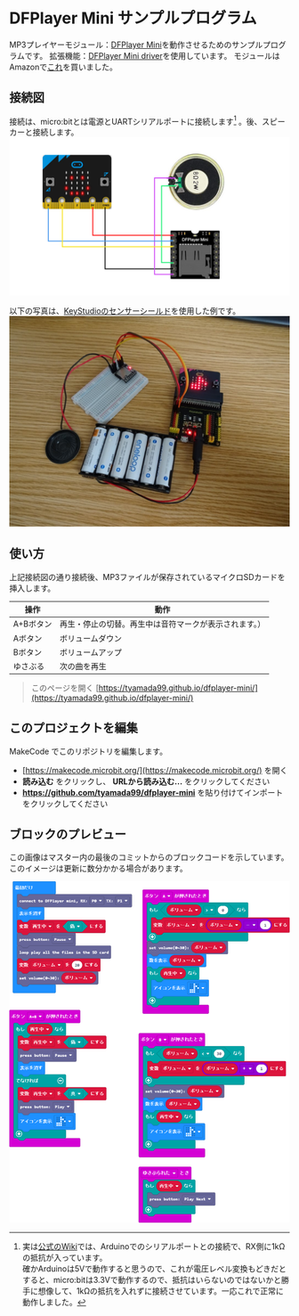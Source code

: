 # DFPlayer Mini サンプルプログラム
MP3プレイヤーモジュール：[DFPlayer Mini](https://wiki.dfrobot.com/DFPlayer_Mini_SKU_DFR0299)を動作させるためのサンプルプログラムです。
拡張機能：[DFPlayer Mini driver](https://makecode.microbit.org/pkg/51bit/dfplayermini)を使用しています。
モジュールはAmazonで[これ](https://www.amazon.co.jp/gp/product/B07WNZXJW5/ref=ppx_yo_dt_b_asin_title_o03_s00?ie=UTF8&psc=1)を買いました。

## 接続図
接続は、micro:bitとは電源とUARTシリアルポートに接続します[^1] 。後、スピーカーと接続します。
![接続図](/.github/images/connection.png)

以下の写真は、[KeyStudioのセンサーシールド](https://wiki.keyestudio.com/Ks0360_Keyestudio_Sensor_Shield_V2_for_BBC_micro:bit)を使用した例です。
![接続例](/.github/images/sample.JPG)


[^1]: 実は[公式のWiki](https://wiki.dfrobot.com/DFPlayer_Mini_SKU_DFR0299)では、Arduinoでのシリアルポートとの接続で、RX側に1kΩの抵抗が入っています。  
確かArduinoは5Vで動作すると思うので、これが電圧レベル変換もどきだとすると、micro:bitは3.3Vで動作するので、抵抗はいらないのではないかと勝手に想像して、1kΩの抵抗を入れずに接続させています。一応これで正常に動作しました。

## 使い方
上記接続図の通り接続後、MP3ファイルが保存されているマイクロSDカードを挿入します。

操作|動作
----|----
A+Bボタン|再生・停止の切替。再生中は音符マークが表示されます。）
Aボタン|ボリュームダウン
Bボタン|ボリュームアップ
ゆさぶる|次の曲を再生


> このページを開く [https://tyamada99.github.io/dfplayer-mini/](https://tyamada99.github.io/dfplayer-mini/)

<!--
## 拡張機能として使用

このリポジトリは、MakeCode で **拡張機能** として追加できます。

* [https://makecode.microbit.org/](https://makecode.microbit.org/) を開く
* **新しいプロジェクト** をクリックしてください
* ギアボタンメニューの中にある **拡張機能** をクリックしてください
* **https://github.com/tyamada99/dfplayer-mini** を検索してインポートします。
-->
## このプロジェクトを編集
<!-- ![ビルド ステータス バッジ](https://github.com/tyamada99/dfplayer-mini/workflows/MakeCode/badge.svg) -->

MakeCode でこのリポジトリを編集します。

* [https://makecode.microbit.org/](https://makecode.microbit.org/) を開く
* **読み込む** をクリックし、 **URLから読み込む...** をクリックしてください
* **https://github.com/tyamada99/dfplayer-mini** を貼り付けてインポートをクリックしてください

## ブロックのプレビュー

この画像はマスター内の最後のコミットからのブロックコードを示しています。
このイメージは更新に数分かかる場合があります。

![生成されたブロック](https://github.com/tyamada99/dfplayer-mini/raw/master/.github/makecode/blocks.png)

<!--
#### メタデータ (検索、レンダリングに使用)

* for PXT/microbit
<script src="https://makecode.com/gh-pages-embed.js"></script><script>makeCodeRender("{{ site.makecode.home_url }}", "{{ site.github.owner_name }}/{{ site.github.repository_name }}");</script>
-->
